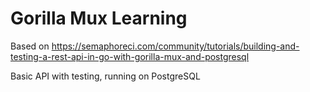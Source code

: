 # Gorilla Mux Learning

Based on <https://semaphoreci.com/community/tutorials/building-and-testing-a-rest-api-in-go-with-gorilla-mux-and-postgresql>

Basic API with testing, running on PostgreSQL
